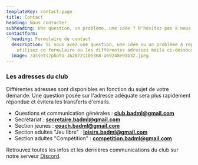 ```yaml
---
templateKey: contact-page
title: Contact
heading: Nous contacter
subheading: Une question, un problème, une idée ? N'hésitez pas à nous contacter !
contactform:
  heading: Formulaire de contact
  description: Si vous avez une question, une idée ou un problème à reporter,
    utilisez ce formulaire ou les différentes adresses mails ci-dessous.
  image: /assets/photo-1626721105368-a69248e93b32.jpeg
---
```

### Les adresses du club

Différentes adresses sont disponibles en fonction du sujet de votre demande. Une question posée sur l'adresse adéquate sera plus rapidement répondue et évitera les transferts d'emails.

* Questions et communication générales : **[club.badml@gmail.com](mailto:club.badml@gmail.com)**
* Secrétariat : **[secretaire.badml@gmail.com](mailto:secretaire.badml@gmail.com)**
* Section jeunes : **[coach.badml@gmail.com](mailto:coach.badml@gmail.com)**
* Section adultes "Jeu libre" : **[loisirs.badml@gmail.com](mailto:loisirs.badml@gmail.com)**
* Section adultes "Compétition" : **[competition.badml@gmail.com](mailto:competition.badml@gmail.com)**

Retrouvez toutes les infos et les dernières communications du club sur notre serveur [Discord](target_blank:https://discord.gg/CsJnzHJUj7).